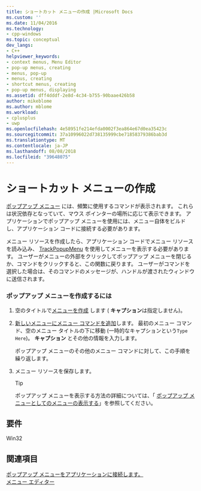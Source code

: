 ```yaml
---
title: ショートカット メニューの作成 |Microsoft Docs
ms.custom: ''
ms.date: 11/04/2016
ms.technology:
- cpp-windows
ms.topic: conceptual
dev_langs:
- C++
helpviewer_keywords:
- context menus, Menu Editor
- pop-up menus, creating
- menus, pop-up
- menus, creating
- shortcut menus, creating
- pop-up menus, displaying
ms.assetid: dff4dddf-2e8d-4c34-b755-90baae426b58
author: mikeblome
ms.author: mblome
ms.workload:
- cplusplus
- uwp
ms.openlocfilehash: 4e58951fe214efda0002f3ea864e67d0ea35423c
ms.sourcegitcommit: 37a10996022d738135999cbe71858379386bab3d
ms.translationtype: MT
ms.contentlocale: ja-JP
ms.lasthandoff: 08/08/2018
ms.locfileid: "39648075"
---
```

# <a name="creating-pop-up-menus"></a>ショートカット メニューの作成
[ポップアップ メニュー](../mfc/menus-mfc.md) には、頻繁に使用するコマンドが表示されます。 これらは状況依存となっていて、マウス ポインターの場所に応じて表示できます。 アプリケーションでポップアップ メニューを使用には、メニュー自体をビルドし、アプリケーション コードに接続する必要があります。  
  
 メニュー リソースを作成したら、アプリケーション コードでメニュー リソースを読み込み、 [TrackPopupMenu](http://msdn.microsoft.com/library/windows/desktop/ms648002) を使用してメニューを表示する必要があります。 ユーザーがメニューの外部をクリックしてポップアップ メニューを閉じるか、コマンドをクリックすると、この関数に戻ります。 ユーザーがコマンドを選択した場合は、そのコマンドのメッセージが、ハンドルが渡されたウィンドウに送信されます。  
  
### <a name="to-create-a-pop-up-menu"></a>ポップアップ メニューを作成するには  
  
1.  空のタイトルで[メニューを作成](../windows/creating-a-menu.md) します ( **キャプション**は指定しません)。  
  
2.  [新しいメニューにメニュー コマンドを追加](../windows/adding-commands-to-a-menu.md)します。 最初のメニュー コマンド、空のメニュー タイトルの下に移動 (一時的なキャプションという`Type Here`)。 **キャプション** とその他の情報を入力します。  
  
     ポップアップ メニューのその他のメニュー コマンドに対して、この手順を繰り返します。  
  
3.  メニュー リソースを保存します。  
  
    > [!TIP]
    >  ポップアップ メニューを表示する方法の詳細については、「 [ポップアップ メニューとしてのメニューの表示する](../windows/viewing-a-menu-as-a-pop-up-menu.md)」を参照してください。  
  
## <a name="requirements"></a>要件  
 Win32  
  
## <a name="see-also"></a>関連項目  
 [ポップアップ メニューをアプリケーションに接続します。](../windows/connecting-a-pop-up-menu-to-your-application.md)   
 [メニュー エディター](../windows/menu-editor.md)